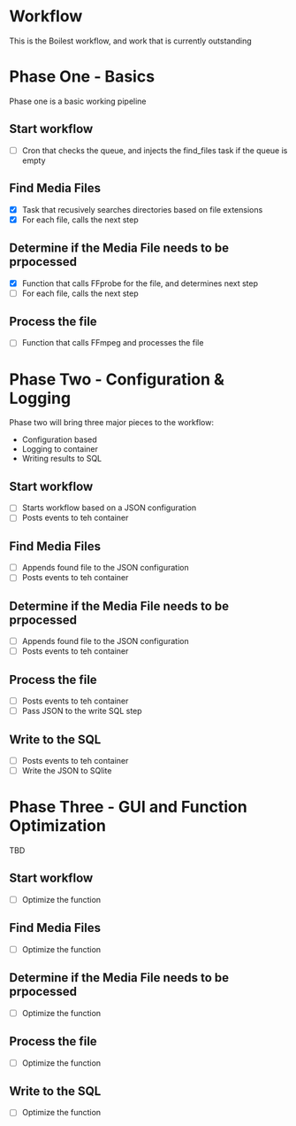 # Workflow

This is the Boilest workflow, and work that is currently outstanding 

# Phase One - Basics
Phase one is a basic working pipeline

## Start workflow 

- [ ] Cron that checks the queue, and injects the find_files task if the queue is empty

## Find Media Files

- [x] Task that recusively searches directories based on file extensions
- [x] For each file, calls the next step

## Determine if the Media File needs to be prpocessed

- [x] Function that calls FFprobe for the file, and determines next step
- [ ] For each file, calls the next step

## Process the file

- [ ] Function that calls FFmpeg and processes the file

# Phase Two - Configuration & Logging
Phase two will bring three major pieces to the workflow:

- Configuration based
- Logging to container
- Writing results to SQL

## Start workflow 

- [ ] Starts workflow based on a JSON configuration
- [ ] Posts events to teh container

## Find Media Files

- [ ] Appends found file to the JSON configuration
- [ ] Posts events to teh container

## Determine if the Media File needs to be prpocessed

- [ ] Appends found file to the JSON configuration
- [ ] Posts events to teh container

## Process the file

- [ ] Posts events to teh container
- [ ] Pass JSON to the write SQL step

## Write to the SQL

- [ ] Posts events to teh container
- [ ] Write the JSON to SQlite 

# Phase Three - GUI and Function Optimization
TBD

## Start workflow 

- [ ] Optimize the function

## Find Media Files

- [ ] Optimize the function

## Determine if the Media File needs to be prpocessed

- [ ] Optimize the function

## Process the file

- [ ] Optimize the function

## Write to the SQL

- [ ] Optimize the function
